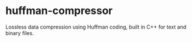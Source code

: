 # huffman-compressor
Lossless data compression using Huffman coding, built in C++ for text and binary files.
